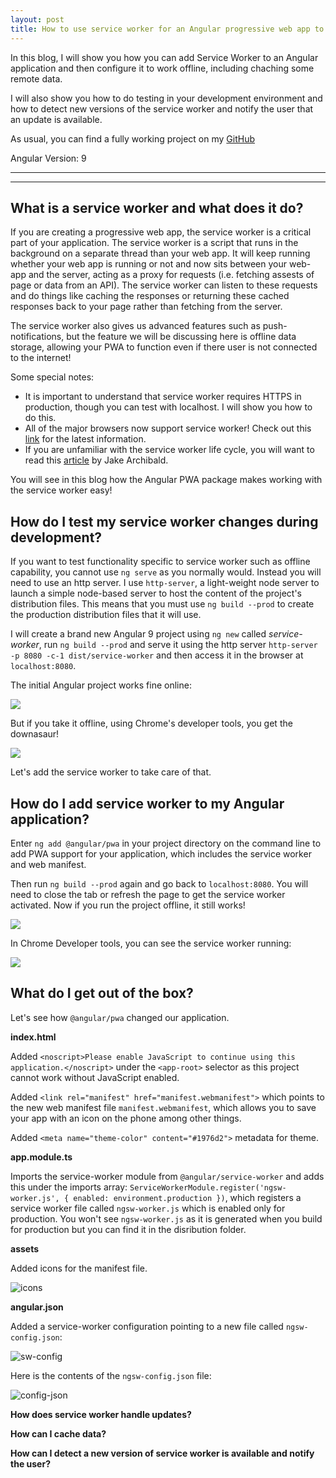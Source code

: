 ```yaml
---
layout: post
title: How to use service worker for an Angular progressive web app to work offline
---
```


In this blog, I will show you how you can add Service Worker to an Angular application and then configure it to work offline, including chaching some remote data.   

I will also show you how to do testing in your development environment and how to detect new versions of the service worker and notify the user that an update is available. 

As usual, you can find a fully working project on my [GitHub](https://github.com/DaveStaudenmaier/service-worker)

Angular Version: 9

----
****

## What is a service worker and what does it do?

If you are creating a progressive web app, the service worker is a critical part of your application.   The service worker is a script that runs in the background on a separate thread than your web app.  It will keep running whether your web app is running or not and now sits between your web-app and the server, acting as a proxy for requests (i.e. fetching assests of page or data from an API).  The service worker can listen to these requests and do things like caching the responses or returning these cached responses back to your page rather than fetching from the server.

The service worker also gives us advanced features such as push-notifications, but the feature we will be discussing here is offline data storage, allowing your PWA to function even if there user is not connected to the internet!

Some special notes:

- It is important to understand that service worker requires HTTPS in production, though you can test with localhost.  I will show you how to do this.
- All of the major browsers now support service worker!   Check out this [link](https://jakearchibald.github.io/isserviceworkerready/) for the latest information.
- If you are unfamiliar with the service worker life cycle, you will want to read this [article](https://developers.google.com/web/fundamentals/primers/service-workers/lifecycle) by Jake Archibald.

You will see in this blog how the Angular PWA package makes working with the service worker easy!

## How do I test my service worker changes during development?

If you want to test functionality specific to service worker such as offline capability, you cannot use `ng serve` as you normally would.  Instead you will need to use an http server.   I use `http-server`, a light-weight node server to launch a simple node-based server to host the content of the project's distribution files.   This means that you must use  `ng build --prod` to create the production distribution files that it will use.   

I will create a brand new Angular 9 project using `ng new` called *service-worker*, run `ng build --prod` and serve it using the http server `http-server -p 8080 -c-1 dist/service-worker` and then access it in the browser at `localhost:8080`.  

The initial Angular project works fine online:

<img src="/images/initial-no-sw.png">

But if you take it offline, using Chrome's developer tools, you get the downasaur!

<img src="/images/initial-no-sw-offline.png">

Let's add the service worker to take care of that.  

## How do I add service worker to my Angular application?

Enter `ng add @angular/pwa` in your project directory on the command line to add PWA support for your application, which includes the service worker and web manifest.  

Then run `ng build --prod` again and go back to `localhost:8080`.  You will need to close the tab or refresh the page to get the service worker activated.   Now if you run the project offline, it still works!

<img src="/images/with-sw-offline.png">
          
In Chrome Developer tools, you can see the service worker running:

<img src="/images/with-sw.png">

## What do I get out of the box?

Let's see how `@angular/pwa` changed our application.

**index.html**

Added `<noscript>Please enable JavaScript to continue using this application.</noscript>` under the `<app-root>` selector as this project cannot work without JavaScript enabled.

Added `<link rel="manifest" href="manifest.webmanifest">` which points to the new web manifest file `manifest.webmanifest`, which allows you to save your app with an icon on the phone among other things.

Added `<meta name="theme-color" content="#1976d2">` metadata for theme.

**app.module.ts**

Imports the service-worker module from `@angular/service-worker` and adds this under the imports array: `ServiceWorkerModule.register('ngsw-worker.js', { enabled: environment.production })`, which registers a service worker file called `ngsw-worker.js` which is enabled only for production.    You won't see `ngsw-worker.js` as it is generated when you build for production but you can find it in the disribution folder.  

**assets**

Added icons for the manifest file.

![icons](/images/icons.png)

**angular.json**

Added a service-worker configuration pointing to a new file called `ngsw-config.json`:

![sw-config](/images/sw-config.png)

Here is the contents of the `ngsw-config.json` file:

![config-json](/images/sw-config-json.png)

**How does service worker handle updates?**

**How can I cache data?**

**How can I detect a new version of service worker is available and notify the user?**
